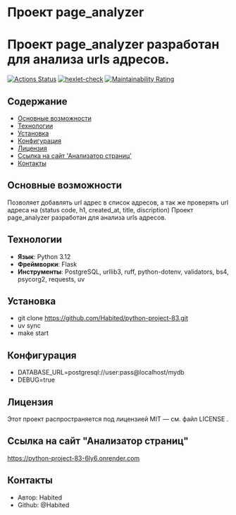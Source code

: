 # Проект page_analyzer 

# Проект page_analyzer разработан для анализа urls адресов.

[![Actions Status](https://github.com/Habited/python-project-83/actions/workflows/hexlet-check.yml/badge.svg)](https://github.com/Habited/python-project-83/actions)
[![hexlet-check](https://github.com/Habited/python-project-83/actions/workflows/hexlet-check.yml/badge.svg)](https://github.com/Habited/python-project-83/actions/workflows/hexlet-check.yml)
[![Maintainability Rating](https://sonarcloud.io/api/project_badges/measure?project=Habited_python-project-83&metric=sqale_rating)](https://sonarcloud.io/summary/new_code?id=Habited_python-project-83)

## Содержание

- [Основные возможности](#-основные-возможности)
- [Технологии](#-технологии)
- [Установка](#-установка)
- [Конфигурация](#-конфигурация)
- [Лицензия](#-лицензия)
- [Ссылка на сайт 'Анализатор страниц'](#-'Анализатор-страниц')
- [Контакты](#-контакты)

## Основные возможности

Позволяет добавлять url адрес в список адресов, а так же проверять url адреса на (status code, h1, created_at, title, discription)
Проект page_analyzer разработан для анализа urls адресов.

## Технологии

- **Язык**: Python 3.12
- **Фреймворки**: Flask
- **Инструменты**: PostgreSQL, urllib3, ruff, python-dotenv, validators, bs4, psycorg2, requests, uv

## Установка

- git clone https://github.com/Habited/python-project-83.git
- uv sync
- make start

## Конфигурация
- DATABASE_URL=postgresql://user:pass@localhost/mydb
- DEBUG=true

## Лицензия
Этот проект распространяется под лицензией MIT — см. файл LICENSE .

## Ссылка на сайт "Анализатор страниц"
https://python-project-83-6ly6.onrender.com

## Контакты
- Автор: Habited
- Github: @Habited
